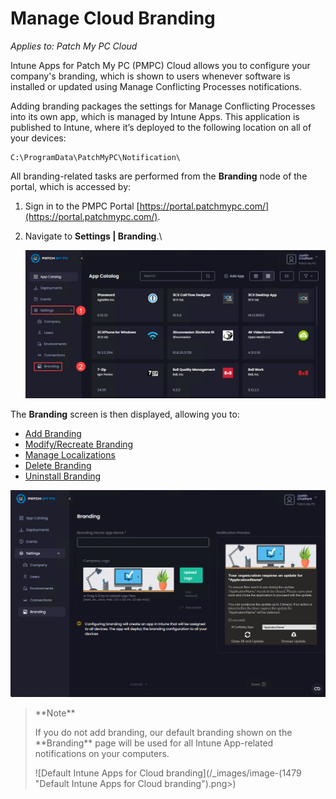 # Manage Cloud Branding

_Applies to: Patch My PC Cloud_

Intune Apps for Patch My PC (PMPC) Cloud allows you to configure your company's branding, which is shown to users whenever software is installed or updated using Manage Conflicting Processes notifications.

Adding branding packages the settings for Manage Conflicting Processes into its own app, which is managed by Intune Apps. This application is published to Intune, where it’s deployed to the following location on all of your devices:

```
C:\ProgramData\PatchMyPC\Notification\
```

All branding-related tasks are performed from the **Branding** node of the portal, which is accessed by:

1. Sign in to the PMPC Portal [https://portal.patchmypc.com/](https://portal.patchmypc.com/).
2.  Navigate to **Settings | Branding**.\


    ![Navigating to "Settings | Branding"](/_images/image-(1477).png "Navigating to “Settings | Branding”")

The **Branding** screen is then displayed, allowing you to:

* [Add Branding](add-cloud-branding.md)
* [Modify/Recreate Branding](modify-recreate-cloud-branding.md)
* [Manage Localizations](manage-localizations-in-cloud.md)
* [Delete Branding](delete-cloud-branding.md)
* [Uninstall Branding](uninstall-cloud-branding.md)

!["Branding" screen](/_images/image-(1478).png "“Branding” screen")

<blockquote class="wp-block-quote">
<p>**Note**</p>
<p>If you do not add branding, our default branding shown on the **Branding** page will be used for all Intune App-related notifications on your computers.</p>
<p>![Default Intune Apps for Cloud branding](/_images/image-(1479 "Default Intune Apps for Cloud branding").png>)</p>
</blockquote>